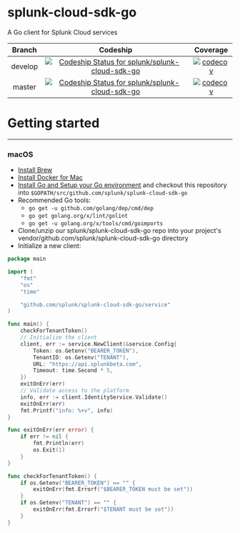 # splunk-cloud-sdk-go
A Go client for Splunk Cloud services

| Branch | Codeship | Coverage |
|:------:|:--------:|:--------:|
| develop | [![Codeship Status for splunk/splunk-cloud-sdk-go](https://app.codeship.com/projects/d0ec9ea0-15c2-0136-e7ad-1a0f3e5cdd95/status?branch=develop)](https://app.codeship.com/projects/283638) | [![codecov](https://codecov.io/gh/splunk/splunk-cloud-sdk-go/branch/develop/graph/badge.svg?token=o4BjP93wQt)](https://codecov.io/gh/splunk/splunk-cloud-sdk-go/branch/develop) |
| master | [![Codeship Status for splunk/splunk-cloud-sdk-go](https://app.codeship.com/projects/d0ec9ea0-15c2-0136-e7ad-1a0f3e5cdd95/status?branch=master)](https://app.codeship.com/projects/283638) | [![codecov](https://codecov.io/gh/splunk/splunk-cloud-sdk-go/branch/master/graph/badge.svg?token=o4BjP93wQt)](https://codecov.io/gh/splunk/splunk-cloud-sdk-go/branch/master) |


# Getting started
---
### macOS
* [Install Brew](https://brew.sh/)
* [Install Docker for Mac](https://docs.docker.com/docker-for-mac/install/)
* [Install Go and Setup your Go environment](https://golang.org/doc/install) and checkout this repository into `$GOPATH/src/github.com/splunk/splunk-cloud-sdk-go`
* Recommended Go tools:
  * `go get -u github.com/golang/dep/cmd/dep`
  * `go get golang.org/x/lint/golint`
  * `go get -u golang.org/x/tools/cmd/goimports`
* Clone/unzip our splunk/splunk-cloud-sdk-go repo into your project's vendor/github.com/splunk/splunk-cloud-sdk-go directory
* Initialize a new client:

```go
package main

import (
	"fmt"
	"os"
	"time"

	"github.com/splunk/splunk-cloud-sdk-go/service"
)

func main() {
	checkForTenantToken()
	// Initialize the client
	client, err := service.NewClient(&service.Config{
		Token: os.Getenv("BEARER_TOKEN"),
		TenantID: os.Getenv("TENANT"),
		URL: "https://api.splunkbeta.com",
		Timeout: time.Second * 5,
	})
	exitOnErr(err)
	// Validate access to the platform
	info, err := client.IdentityService.Validate()
	exitOnErr(err)
	fmt.Printf("info: %+v", info)
}

func exitOnErr(err error) {
	if err != nil {
		fmt.Println(err)
		os.Exit(1)
	}
}

func checkForTenantToken() {
	if os.Getenv("BEARER_TOKEN") == "" {
		exitOnErr(fmt.Errorf("$BEARER_TOKEN must be set"))
	}
	if os.Getenv("TENANT") == "" {
		exitOnErr(fmt.Errorf("$TENANT must be set"))
	}
}
```